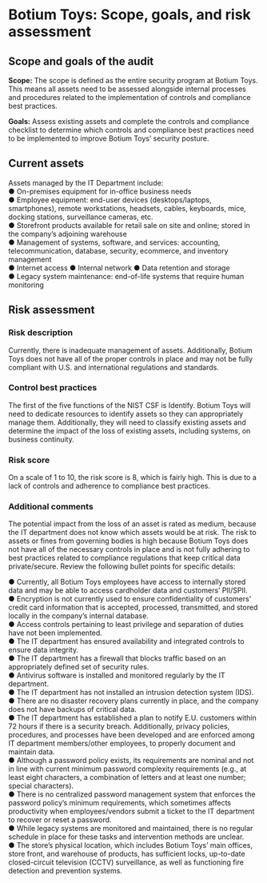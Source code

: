 # Botium Toys: Scope, goals, and risk assessment
 
 ## Scope and goals of the audit 

**Scope:** The scope is defined as the entire security program at Botium Toys. This means all assets need to be assessed alongside internal processes and procedures related to the implementation of controls and compliance best practices.

**Goals:** Assess existing assets and complete the controls and compliance checklist to determine which controls and compliance best practices need to be implemented to  improve Botium Toys’ security posture.

## Current assets

Assets managed by the IT Department include:  
●	On-premises equipment for in-office business needs  
●	Employee equipment: end-user devices (desktops/laptops, smartphones), remote workstations, headsets, cables, keyboards, mice, docking stations, surveillance cameras, etc.  
●	Storefront products available for retail sale on site and online; stored in the company’s adjoining warehouse  
●	Management of systems, software, and services:   accounting, telecommunication, database, security, ecommerce, and inventory management  
●	Internet access
●	Internal network
●	Data retention and storage  
●	Legacy system maintenance: end-of-life systems that require human monitoring 
## Risk assessment
### Risk description
Currently, there is inadequate management of assets. Additionally, Botium Toys does not have all of the proper controls in place and may not be fully compliant with U.S. and international regulations and standards. 

### Control best practices ###

The first of the five functions of the NIST CSF is Identify. Botium Toys will need to dedicate resources to identify assets so they can appropriately manage them. Additionally, they will need to classify existing assets and determine the impact of the loss of existing assets, including systems, on business continuity.

### Risk score ### 
On a scale of 1 to 10, the risk score is 8, which is fairly high. This is due to a lack of controls and adherence to compliance best practices.

### Additional comments ###
The potential impact from the loss of an asset is rated as medium, because the IT department does not know which assets would be at risk. The risk to assets or fines from governing bodies is high because Botium Toys does not have all of the necessary controls in place and is not fully adhering to best practices related to compliance regulations that keep critical data private/secure. Review the following bullet points for specific details:

●	Currently, all Botium Toys employees have access to internally stored data and may be able to access cardholder data and customers’ PII/SPII.  
●	Encryption is not currently used to ensure confidentiality of customers’ credit card information that is accepted, processed, transmitted, and stored locally in the company’s internal database.   
●	Access controls pertaining to least privilege and separation of duties have not been implemented.  
●	The IT department has ensured availability and integrated controls to ensure data integrity.  
●	The IT department has a firewall that blocks traffic based on an appropriately defined set of security rules.  
●	Antivirus software is installed and monitored regularly by the IT department.   
●	The IT department has not installed an intrusion detection system (IDS).  
●	There are no disaster recovery plans currently in place, and the company does not have backups of critical data.   
●	The IT department has established a plan to notify E.U. customers within 72 hours if there is a security breach. Additionally, privacy policies, procedures, and processes have been developed and are enforced among IT department members/other employees, to properly document and maintain data.  
●	Although a password policy exists, its requirements are nominal and not in line with current minimum password complexity requirements (e.g., at least eight characters, a combination of letters and at least one number; special characters).   
●	There is no centralized password management system that enforces the password policy’s minimum requirements, which sometimes affects productivity when employees/vendors submit a ticket to the IT department to recover or reset a password.  
●	While legacy systems are monitored and maintained, there is no regular schedule in place for these tasks and intervention methods are unclear.  
●	The store’s physical location, which includes Botium Toys’ main offices, store front, and warehouse of products, has sufficient locks, up-to-date closed-circuit television (CCTV) surveillance, as well as functioning fire detection and prevention systems.  
